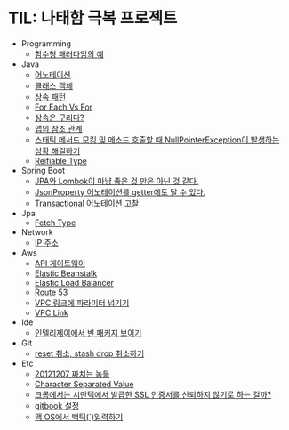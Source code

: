 # TIL: 나태함 극복 프로젝트

- Programming
  * [함수형 패러다임의 예](00-programming/functional-paradigm-example.md)
- Java
  * [어노테이션](01-java/annotation.md)
  * [클래스 객체](01-java/class-object.md)
  * [상속 패턴](01-java/extend-pattern.md)
  * [For Each Vs For](01-java/for-each-vs-for.md)
  * [상속은 구리다?](01-java/is-extend-bad.md)
  * [맵의 참조 관계](01-java/map-reference.md)
  * [스태틱 메서드 모킹 및 메소드 호출할 때 NullPointerException이 발생하는 상황 해걸하기](01-java/power-mocking.md)
  * [Reifiable Type](01-java/reifiable-type.md)
- Spring Boot
  * [JPA와 Lombok이 마냥 좋은 것 만은 아닌 것 같다.](02-spring-boot/jpa-lombok.md)
  * [JsonProperty 어노테이션를 getter에도 달 수 있다.](02-spring-boot/json-property.md)
  * [Transactional 어노테이션 고찰](02-spring-boot/transactional-commit.md)
- Jpa
  * [Fetch Type](02a-jpa/fetch-type.md)
- Network
  * [IP 주소](03-network/ip-address.md)
- Aws
  * [API 게이트웨이](04-aws/api-gateway.md)
  * [Elastic Beanstalk](04-aws/elastic-beanstalk.md)
  * [Elastic Load Balancer](04-aws/elastic-load-balancer.md)
  * [Route 53](04-aws/route-53.md)
  * [VPC 링크에 파라미터 넘기기](04-aws/vpc-link-parameter.md)
  * [VPC Link](04-aws/vpc-link.md)
- Ide
  * [인텔리제이에서 빈 패키지 보이기](05-ide/intellij-show-empty-package.md)
- Git
  * [reset 취소, stash drop 취소하기](05a-git/revert.md)
- Etc
  * [20121207 짜치는 놈들](06-etc/20171207.md)
  * [Character Separated Value](06-etc/character-separated-value.md)
  * [크롬에서는 시만텍에서 발급한 SSL 인증서를 신뢰하지 않기로 하는 걸까?](06-etc/chrome-symantec.md)
  * [gitbook 설정](06-etc/gitbook-config.md)
  * [맥 OS에서 백틱(`)입력하기](06-etc/mac-os-typing-backtick.md)
